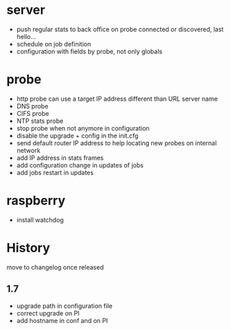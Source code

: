 server
======
* push regular stats to back office on probe connected or discovered, last hello...
* schedule on job definition
* configuration with fields by probe, not only globals

probe
=====
* http probe can use a target IP address different than URL server name
* DNS probe
* CIFS probe
* NTP stats probe
* stop probe when not anymore in configuration
* disable the upgrade + config in the init.cfg
* send default router IP address to help locating new probes on internal network
* add IP address in stats frames
* add configuration change in updates of jobs
* add jobs restart in updates

raspberry
=========
* install watchdog

History
=======
move to changelog once released

1.7
-----
* upgrade path in configuration file
* correct upgrade on PI
* add hostname in conf and on PI
